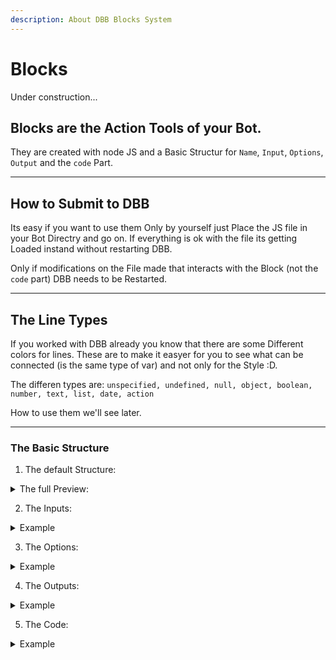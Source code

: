 ```yaml
---
description: About DBB Blocks System
---
```


# Blocks

Under construction...

## Blocks are the Action Tools of your Bot. 
They are created with node JS and a Basic Structur for `Name`, `Input`, `Options`, `Output` and the `code` Part.

---

## How to Submit to DBB
Its easy if you want to use them Only by yourself just Place the JS file in your Bot Directry and go on. If everything is ok with the file its getting Loaded instand without restarting DBB.

Only if modifications on the File made that interacts with the Block (not the `code` part) DBB needs to be Restarted.

---

## The Line Types

If you worked with DBB already you know that there are some Different colors for lines. These are to make it easyer for you to see what can be connected (is the same type of var) and not only for the Style :D.

The differen types are:
` unspecified, undefined, null, object, boolean, number, text, list, date, action `

How to use them we'll see later.

---

### The Basic Structure
1. The default Structure:
<details>
  <summary>The full Preview:</summary>
  
  This Structur is the Block that get Showed in DBB Ther you can Place Stuff like Name, Description, Category and more.
  Please make shure that you arent use the Same name for to Blocks!
  
  ```javascript
  module.exports = {
    name: "",

    description: "",

    category: "",

    auto_execute: true,

    inputs: [],

    options: [],

    outputs: [],
    
    code: function(cache) {
        
    }
};
  ```
  
  *Note: Gold* **loves** *to see the the brake between the Object Keys ;), Simply add them befor sending it to him.* 
</details>

2. The Inputs:
<details>
  <summary>Example</summary>
  
  These are The Inputs of your Block showed in DBB.
  
  ```javascript
    inputs: [
      {
            "name": "",
            "title": "",
            "description": "",
            "types": []
        }
    ]
    // types : unspecified, undefined, null, object, boolean, number, text, list, date, action
  ```  
  
  In the `name` fild gets the Name of the variable used in the code section. Please make shure that the names are Unique for the File.
  
  `title` is the Name how it shown in DBB itself.
  
  `description` is the Text that Pops up if you Hover on the Connectionpoint in DBB. Helpfull to Descripe the Types here ;).
  
  `types` is an Array of Types that can be Connected here. If you want only one Type to be Connected use `[ "yourtype" ]` if you need more use a comma seperated list inside the `[]` like this `[ "unspecified", "undefined", "null", "object" ]`.
   
   The `inputs` field is an Array of Objects. That mean you can Add as many Inputs you need by Cloning the Object and add it again. To make it valid **between** the Objects there **needs** to be a `,`. Thats for all Type of Field from Type are Array!!!
   
   <details>
      <summary>Example</summary>
      
      ```javascript
      inputs: [
        {
            "name": "action",
            "title": "Action",
            "description": "Acceptable Types: Action\n\nDescription: Executes this block.",
            "types": ["action"]
        },
        {
            "name": "value",
            "title": "Value",
            "description": "Acceptable Types: Unspecified, Undefined, Null, Object, Boolean, Number, Text, List\n\nDescription: What it actually used for.",
            "types": ["unspecified", "undefined", "null", "object", "boolean", "number", "text", "list"]
        }
    ]
      ```
      
   </details>
   
</details>

3. The Options:
<details>
  <summary>Example</summary>
  
  ```javascript
    options: [
      
    ]
  ```
  
  #### The Option Types
  "type" supports SELECT, TEXT, COLOR and NUMBER
</details>

4. The Outputs:
<details>
  <summary>Example</summary>
  
  ```javascript
    outputs: [
    
    ]
  ```
</details>

5. The Code:
<details>
  <summary>Example</summary>
  In Sync
  
  ```javascript
    code: function(cache){
    
    }
  ```
  
  In Async
  
  ```javascript
    code: async function(cache){
    
    }
  ```
  
</details>

